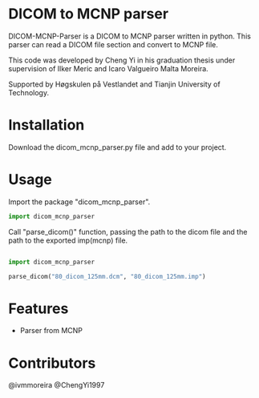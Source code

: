 # DICOM to MCNP parser

DICOM-MCNP-Parser is a DICOM to MCNP parser written in python. This parser can read a DICOM file section and convert to MCNP file.

This code was developed by Cheng Yi in his graduation thesis under supervision of Ilker Meric and Icaro Valgueiro Malta Moreira.

Supported by Høgskulen på Vestlandet and Tianjin University of Technology.

# Installation

Download the dicom_mcnp_parser.py file and add to your project.

# Usage

Import the package "dicom_mcnp_parser".

```python
import dicom_mcnp_parser
```

Call "parse_dicom()" function, passing the path to the dicom file and the path to the exported imp(mcnp) file.

```python

import dicom_mcnp_parser

parse_dicom("80_dicom_125mm.dcm", "80_dicom_125mm.imp")

```
# Features

 - Parser from MCNP

# Contributors

@ivmmoreira
@ChengYi1997
